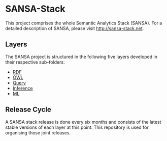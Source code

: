 # SANSA-Stack
This project comprises the whole Semantic Analytics Stack (SANSA). For a detailed description of SANSA, please visit http://sansa-stack.net. 

## Layers
The SANSA project is structured in the following five layers developed in their respective sub-folders:

* [RDF](sansa-rdf)
* [OWL](sansa-owl)
* [Query](sansa-query)
* [Inference](sansa-inference)
* [ML](sansa-ml)

## Release Cycle
A SANSA stack release is done every six months and consists of the latest stable versions of each layer at this point. This repository is used for organising those joint releases.
